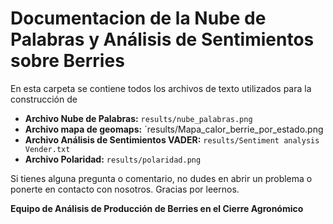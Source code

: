 # Documentacion de la Nube de Palabras y Análisis de Sentimientos sobre Berries

En esta carpeta se contiene todos los archivos de texto utilizados para la construcción de 
- **Archivo Nube de Palabras:** `results/nube_palabras.png`
- **Archivo mapa de geomaps:** ´results/Mapa_calor_berrie_por_estado.png
- **Archivo Análisis de Sentimientos VADER:** `results/Sentiment analysis Vender.txt`
- **Archivo Polaridad:** `results/polaridad.png`

Si tienes alguna pregunta o comentario, no dudes en abrir un problema o ponerte en contacto con nosotros. Gracias por leernos.

**Equipo de Análisis de Producción de Berries en el Cierre Agronómico**
